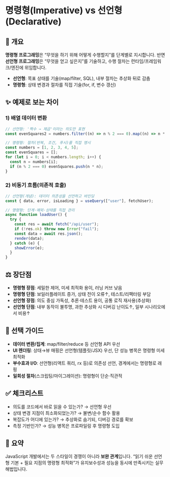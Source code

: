 # 명령형(Imperative) vs 선언형(Declarative)

## 📖 개요

**명령형 프로그래밍**은 “무엇을 하기 위해 어떻게 수행할지”를 단계별로 지시합니다. 반면 **선언형 프로그래밍**은 “무엇을 얻고 싶은지”를 기술하고, 수행 절차는 런타임/프레임워크/엔진에 위임합니다.

- **선언형**: 목표 상태를 기술(map/filter, SQL), 내부 절차는 추상화 뒤로 감춤
- **명령형**: 상태 변경과 절차를 직접 기술(for, if, 변수 갱신)

## ✨ 예제로 보는 차이

### 1) 배열 데이터 변환

```js
// 선언형: '짝수 → 제곱'이라는 의도만 표현
const evenSquares2 = numbers.filter((n) => n % 2 === 0).map((n) => n * n);

// 명령형: 절차(반복, 조건, 푸시)를 직접 명시
const numbers = [1, 2, 3, 4, 5];
const evenSquares = [];
for (let i = 0; i < numbers.length; i++) {
  const n = numbers[i];
  if (n % 2 === 0) evenSquares.push(n * n);
}
```

### 2) 비동기 흐름(의존적 호출)

```js
// 선언형(개념): 데이터 의존성을 선언하고 바인딩
const { data, error, isLoading } = useQuery(["user"], fetchUser);

// 명령형: 단계·예외·상태를 직접 관리
async function loadUser() {
  try {
    const res = await fetch("/api/user");
    if (!res.ok) throw new Error("fail");
    const data = await res.json();
    render(data);
  } catch (e) {
    showError(e);
  }
}
```

## ⚖️ 장단점

- **명령형 장점**: 세밀한 제어, 미세 최적화 용이, 러닝 커브 낮음
- **명령형 단점**: 보일러플레이트 증가, 상태 전이 오류↑, 테스트/리팩터링 부담
- **선언형 장점**: 의도 중심 가독성, 추론·테스트 용이, 공통 로직 재사용(추상화)
- **선언형 단점**: 내부 동작이 불투명, 과한 추상화 시 디버깅 난이도↑, 일부 시나리오에서 비용↑

## 🧭 선택 가이드

- **데이터 변환/집계**: map/filter/reduce 등 선언형 API 우선
- **UI 렌더링**: 상태→뷰 매핑은 선언형(템플릿/JSX) 우선, 단 성능 병목은 명령형 미세 최적화
- **부수효과 I/O**: 선언형(리액트 쿼리, rx 등)로 의존성 선언, 경계에서는 명령형로 래핑
- **일회성 절차**(스크립팅/마이그레이션): 명령형이 단순·직관적

## ✅ 체크리스트

- 의도를 코드에서 바로 읽을 수 있는가? → 선언형 우선
- 상태 변경 지점이 최소화되었는가? → 불변/순수 함수 활용
- 복잡도가 어디에 있는가? → 추상화로 숨기되, 디버깅 경로를 확보
- 측정 기반인가? → 성능 병목은 프로파일링 후 명령형 도입

## 📌 요약

JavaScript 개발에서는 두 스타일이 경쟁이 아니라 **보완 관계**입니다. “읽기 쉬운 선언형 기본 + 필요 지점의 명령형 최적화”가 유지보수성과 성능을 동시에 만족시키는 실무 해법입니다.
